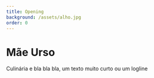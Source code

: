 ```yaml
---
title: Opening
background: /assets/alho.jpg
order: 0
---
```

# Mãe Urso

Culinária e bla bla bla, um texto muito curto ou um logline

